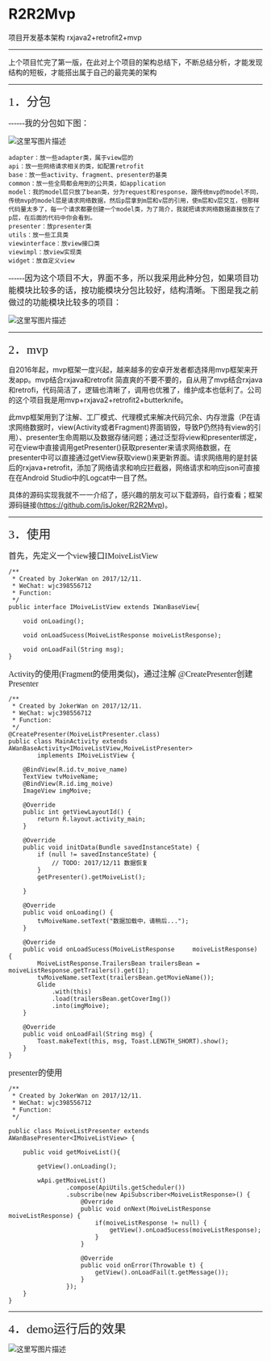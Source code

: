 # R2R2Mvp
项目开发基本架构 rxjava2+retrofit2+mvp

----------


        
   上个项目忙完了第一版，在此对上个项目的架构总结下，不断总结分析，才能发现结构的短板，才能搭出属于自己的最完美的架构

-------------
  <font size=5 face="黑体">1．分包</font>
  
 <font size=3 face="黑体"> ------我的分包如下图：</font>
    
![这里写图片描述](http://img.blog.csdn.net/20171213125451943?watermark/2/text/aHR0cDovL2Jsb2cuY3Nkbi5uZXQvaXNKb2tlcg==/font/5a6L5L2T/fontsize/400/fill/I0JBQkFCMA==/dissolve/70/gravity/SouthEast)

	adapter：放一些adapter类，属于view层的
	api：放一些网络请求相关的类，如配置retrofit
	base：放一些activity、fragment、presenter的基类
	common：放一些全局都会用到的公共类，如application
	model：我的model层只放了bean类，分为request和response，跟传统mvp的model不同，传统mvp的model层是请求网络数据，然后p层拿到m层和v层的引用，使m层和v层交互，但那样代码量太多了，每一个请求都要创建一个model类，为了简介，我就把请求网络数据直接放在了p层，在后面的代码中你会看到。
	presenter：放presenter类
	utils：放一些工具类
	viewinterface：放view接口类
	viewimpl：放view实现类
	widget：放自定义view
       
   <font size=3 face="黑体"> ------因为这个项目不大，界面不多，所以我采用此种分包，如果项目功能模块比较多的话，按功能模块分包比较好，结构清晰。下图是我之前做过的功能模块比较多的项目：</font>
        
   ![这里写图片描述](http://img.blog.csdn.net/20171213125528967?watermark/2/text/aHR0cDovL2Jsb2cuY3Nkbi5uZXQvaXNKb2tlcg==/font/5a6L5L2T/fontsize/400/fill/I0JBQkFCMA==/dissolve/70/gravity/SouthEast)


----------

 <font size=5 face="黑体">2．mvp</font>
		
   自2016年起，mvp框架一度兴起，越来越多的安卓开发者都选择用mvp框架来开发app。mvp结合rxjava和retrofit 简直爽的不要不要的，自从用了mvp结合rxjava和retrofi，代码简洁了，逻辑也清晰了，调用也优雅了，维护成本也低利了。公司的这个项目我是用mvp+rxjava2+retrofit2+butterknife。
   
   此mvp框架用到了注解、工厂模式、代理模式来解决代码冗余、内存泄露（P在请求网络数据时，view(Activity或者Fragment)界面销毁，导致P仍然持有view的引用）、presenter生命周期以及数据存储问题；通过泛型将view和presenter绑定，可在view中直接调用getPresenter()获取presenter来请求网络数据，在presenter中可以直接通过getView获取view()来更新界面。请求网络用的是封装后的rxjava+retrofit，添加了网络请求和响应拦截器，网络请求和响应json可直接在在Android Studio中的Logcat中一目了然。
   
   具体的源码实现我就不一一介绍了，感兴趣的朋友可以下载源码，自行查看；框架源码链接(https://github.com/isJoker/R2R2Mvp)。	

----------

 <font size=5 face="黑体">3．使用</font>
	
 <font size=3 face="黑体">首先，先定义一个view接口IMoiveListView</font>
		
```
/**
 * Created by JokerWan on 2017/12/11.
 * WeChat: wjc398556712
 * Function:
 */
public interface IMoiveListView extends IWanBaseView{

    void onLoading();

    void onLoadSucess(MoiveListResponse moiveListResponse);

    void onLoadFail(String msg);
}
```
 <font size=3 face="黑体">Activity的使用(Fragment的使用类似)，通过注解 @CreatePresenter创建Presenter</font>
		
		

```
/**
 * Created by JokerWan on 2017/12/11.
 * WeChat: wjc398556712
 * Function:
 */
@CreatePresenter(MoiveListPresenter.class)
public class MainActivity extends AWanBaseActivity<IMoiveListView,MoiveListPresenter>
        implements IMoiveListView {

    @BindView(R.id.tv_moive_name)
    TextView tvMoiveName;
    @BindView(R.id.img_moive)
    ImageView imgMoive;

    @Override
    public int getViewLayoutId() {
        return R.layout.activity_main;
    }

    @Override
    public void initData(Bundle savedInstanceState) {
        if (null != savedInstanceState) {
            // TODO: 2017/12/11 数据恢复
        }
        getPresenter().getMoiveList();

    }

    @Override
    public void onLoading() {
        tvMoiveName.setText("数据加载中，请稍后...");
    }

    @Override
    public void onLoadSucess(MoiveListResponse     moiveListResponse) {
        MoiveListResponse.TrailersBean trailersBean = moiveListResponse.getTrailers().get(1);
        tvMoiveName.setText(trailersBean.getMovieName());
        Glide
            .with(this)
            .load(trailersBean.getCoverImg())
            .into(imgMoive);
    }

    @Override
    public void onLoadFail(String msg) {
        Toast.makeText(this, msg, Toast.LENGTH_SHORT).show();
    }
}

```
 <font size=3 face="黑体">presenter的使用</font>
		
```
/**
 * Created by JokerWan on 2017/12/11.
 * WeChat: wjc398556712
 * Function:
 */

public class MoiveListPresenter extends AWanBasePresenter<IMoiveListView> {

    public void getMoiveList(){

        getView().onLoading();

        wApi.getMoiveList()
                .compose(ApiUtils.getScheduler())
                .subscribe(new ApiSubscriber<MoiveListResponse>() {
                    @Override
                    public void onNext(MoiveListResponse moiveListResponse) {
                        if(moiveListResponse != null) {
                            getView().onLoadSucess(moiveListResponse);
                        }
                    }

                    @Override
                    public void onError(Throwable t) {
                        getView().onLoadFail(t.getMessage());
                    }
                });
    }
}
```


----------

 <font size=5 face="黑体">4．demo运行后的效果</font>
	
![这里写图片描述](http://img.blog.csdn.net/20171213125737412?watermark/2/text/aHR0cDovL2Jsb2cuY3Nkbi5uZXQvaXNKb2tlcg==/font/5a6L5L2T/fontsize/400/fill/I0JBQkFCMA==/dissolve/70/gravity/SouthEast)


